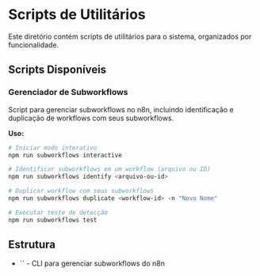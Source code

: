 # Scripts de Utilitários

Este diretório contém scripts de utilitários para o sistema, organizados por funcionalidade.

## Scripts Disponíveis

### Gerenciador de Subworkflows

Script para gerenciar subworkflows no n8n, incluindo identificação e duplicação de workflows com seus subworkflows.

**Uso:**

```bash
# Iniciar modo interativo
npm run subworkflows interactive

# Identificar subworkflows em um workflow (arquivo ou ID)
npm run subworkflows identify <arquivo-ou-id>

# Duplicar workflow com seus subworkflows
npm run subworkflows duplicate <workflow-id> -n "Novo Nome"

# Executar teste de detecção
npm run subworkflows test
```

## Estrutura

- `` - CLI para gerenciar subworkflows do n8n 